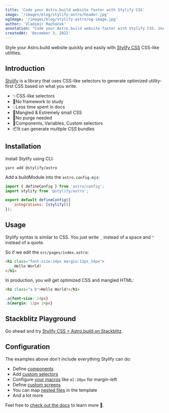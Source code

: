 ```yaml
---
title: 'Code your Astro.build website faster with Stylify CSS'
image: '/images/blog/stylify-astro/header.jpg'
ogImage: '/images/blog/stylify-astro/og-image.jpg'
author: 'Vladimír Macháček'
annotation: "Code your Astro.build website faster with Stylify CSS. Use CSS-like utilities. Don't study CSS framework."
createdAt: 'December 3, 2022'
---
```


Style your Astro.build website quickly and easily with [Stylify CSS](https://stylifycss.com) CSS-like utilities.

## Introduction
[Stylify](https://stylifycss.com) is a library that uses CSS-like selectors to generate optimized utility-first CSS based on what you write.

- ✨CSS-like selectors
- 💎No framework to study
- 💡Less time spent in docs
- 🧰Mangled & Extremely small CSS
- 🤘No purge needed
- 🚀Components, Variables, Custom selectors
- 📦It can generate multiple CSS bundles

## Installation
Install Stylify using CLI:

```
yarn add @stylify/astro
```

Add a buildModule into the `astro.config.mjs`:

```js
import { defineConfig } from 'astro/config';
import stylify from '@stylify/astro';

export default defineConfig({
	integrations: [stylify()]
});
```

## Usage
Stylify syntax is similar to CSS. You just write `_` instead of a space and `^` instead of a quote.

So if we edit the `src/pages/index.astro`:
```html
<h1 class="font-size:24px margin:12px_24px">
	Hello World!
</h1>
```

In production, you will get optimized CSS and mangled HTML:
```html
<h1 class="a b">Hello World!</h1>
```

```css
.a{font-size: 24px}
.b{margin: 12px 24px}
```

## Stackblitz Playground
Go ahead and try [Stylify CSS + Astro.build on Stackblitz](https://stackblitz.com/edit/stylify-astro-example?file=src%2Fpages%2Findex.astro).

## Configuration
The examples above don't include everything Stylify can do:
- Define [components](https://stylifycss.com/docs/stylify/compiler#components)
- Add [custom selectors](https://stylifycss.com/docs/stylify/compiler#customselectors)
- Configure [your macros](https://stylifycss.com/docs/stylify/compiler#macros) like `ml:20px` for margin-left
- Define [custom screens](https://stylifycss.com/docs/stylify/compiler#screens)
- You can map [nested files](https://stylifycss.com/docs/bundler#files-content-option) in the template
- And a lot more

Feel free to [check out the docs](https://stylifycss.com/docs/get-started) to learn more 💎.
